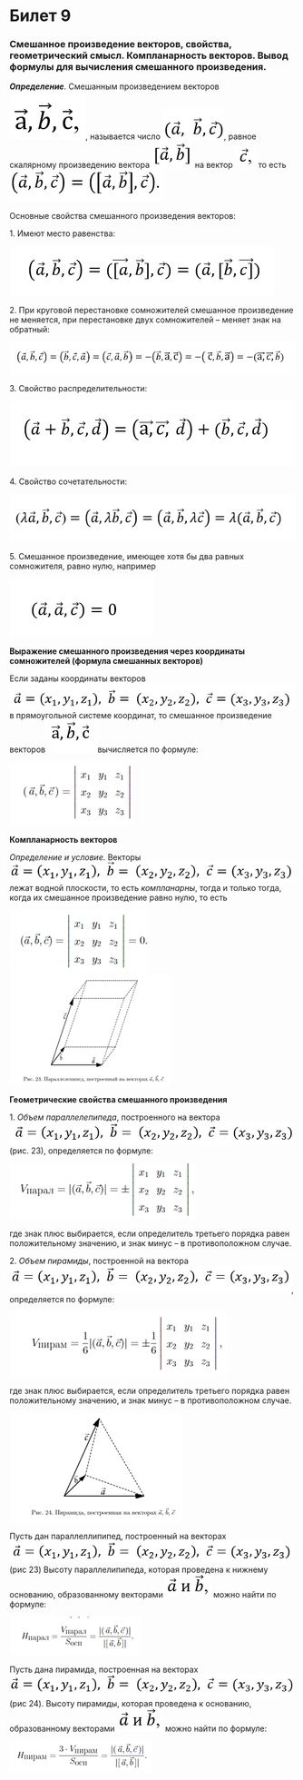 # Билет 9

### Смешанное произведение векторов, свойства, геометрический смысл. Компланарность векторов. Вывод формулы для вычисления смешанного произведения.

_**Определение**_. Смешанным произведением векторов ![](<../.gitbook/assets/image (62).png>), называется число ![](<../.gitbook/assets/image (20) (1).png>), равное скалярному произведению вектора ![](<../.gitbook/assets/image (92) (1).png>) на вектор ![](<../.gitbook/assets/image (81) (1) (1).png>) то есть ![](<../.gitbook/assets/image (99) (1).png>)

Основные свойства смешанного произведения векторов:

1\.     Имеют место равенства:

![](<../.gitbook/assets/image (79).png>)

2\.     При круговой перестановке сомножителей смешанное произведение не меняется, при перестановке двух сомножителей – меняет знак на обратный:

![](<../.gitbook/assets/image (82) (1) (1) (1) (1).png>)

3\.     Свойство распределительности:

![](<../.gitbook/assets/image (56) (1).png>)

4\.     Свойство сочетательности:

![](<../.gitbook/assets/image (18) (1) (1).png>)

5\.     Смешанное произведение, имеющее хотя бы два равных сомножителя, равно нулю, например

![](<../.gitbook/assets/image (22) (1).png>)

**Выражение смешанного произведения через координаты сомножителей (формула смешанных векторов)**

Если заданы координаты векторов ![](<../.gitbook/assets/image (101) (1).png>) в прямоугольной системе координат, то смешанное произведение векторов ![](<../.gitbook/assets/image (25) (1).png>)вычисляется по формуле:

![](<../.gitbook/assets/image (26) (1) (1).png>)

**Компланарность векторов**

_Определение и условие._ Векторы ![](<../.gitbook/assets/image (74) (1) (1).png>) лежат водной плоскости, то есть _компланарны_, тогда и только тогда, когда их смешанное произведение равно нулю, то есть

&#x20;    ![](<../.gitbook/assets/image (72) (1).png>) ![](<../.gitbook/assets/image (57) (1) (1) (1).png>)

**Геометрические свойства смешанного произведения**

1\.    _Объем параллелепипеда_, построенного на вектора ![](<../.gitbook/assets/image (85) (1).png>)(рис. 23), определяется по формуле:

![](<../.gitbook/assets/image (59) (1) (1) (1).png>)

где знак плюс выбирается, если определитель третьего порядка равен положительному значению, и знак минус – в противоположном случае.

2\.    _Объем пирамиды_, построенной на вектора ![](<../.gitbook/assets/image (31).png>), определяется по формуле:

![](<../.gitbook/assets/image (12) (1).png>)

где знак плюс выбирается, если определитель третьего порядка равен положительному значению, и знак минус – в противоположном случае.

![](<../.gitbook/assets/image (90) (1).png>)

Пусть дан параллеллипипед, построенный на векторах ![](<../.gitbook/assets/image (39) (1).png>)(рис 23) Высоту параллелипипеда, которая проведена к нижнему основанию, образованному векторами ![](<../.gitbook/assets/image (87) (1) (1).png>) можно найти по формуле:

![](<../.gitbook/assets/image (78).png>)

Пусть дана пирамида, построенная на векторах ![](<../.gitbook/assets/image (10).png>)(рис 24). Высоту пирамиды, которая проведена к основанию, образованному векторами ![](<../.gitbook/assets/image (87) (1) (1).png>) можно найти по формуле:&#x20;

![](<../.gitbook/assets/image (19) (1).png>)
